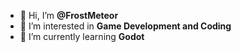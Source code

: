 - 👋 Hi, I’m **@FrostMeteor**
- 👀 I’m interested in **Game Development and Coding**
- 🌱 I’m currently learning **Godot**
